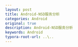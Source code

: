 ```yaml
---
layout: post
title: Android-NSD服务分析
categories: Android
original: true
description: Android-NSD服务分析
keywords: Android
typora-root-url: ..\..
---
```


[1]:https://raw.githubusercontent.com/badaix/snapcast/master/doc/Snapcast_800.png


